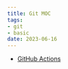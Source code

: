 ```yaml
---
title: Git MOC
tags:
- git
- basic
date: 2023-06-16
---
```

* [GitHub Actions](toolkit/git/github_actions.md)
